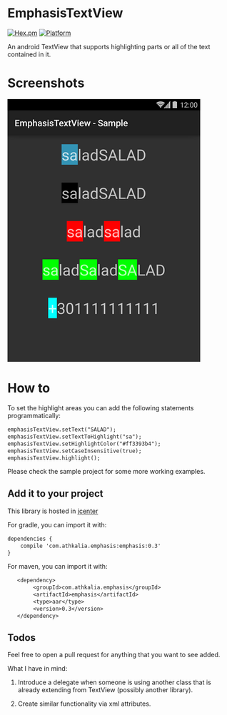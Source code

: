 # EmphasisTextView
[![Hex.pm](https://img.shields.io/hexpm/l/plug.svg)](http://www.apache.org/licenses/LICENSE-2.0) [![Platform](https://img.shields.io/badge/platform-android-green.svg)](http://developer.android.com/index.html)

An android TextView that supports highlighting parts or all of the text contained in it.

Screenshots           
===========
![Demo Screenshot][1]

How to
======

To set the highlight areas you can add the following statements programmatically:

    emphasisTextView.setText("SALAD");
    emphasisTextView.setTextToHighlight("sa");
    emphasisTextView.setHighlightColor("#ff3393b4"); 
    emphasisTextView.setCaseInsensitive(true);
    emphasisTextView.highlight();

Please check the sample project for some more working examples.

Add it to your project
----------------------

This library is hosted in [jcenter](https://bintray.com/bintray/jcenter) 

For gradle, you can import it with:

    dependencies {
        compile 'com.athkalia.emphasis:emphasis:0.3'
    }

For maven, you can import it with: 

       <dependency>
            <groupId>com.athkalia.emphasis</groupId>
            <artifactId>emphasis</artifactId>
            <type>aar</type>
            <version>0.3</version>
       </dependency>

Todos
-----
Feel free to open a pull request for anything that you want to see added.
 
What I have in mind:


1) Introduce a delegate when someone is using another class that is already extending from TextView (possibly another library).

2) Create similar functionality via xml attributes.
       
 [1]: ./art/screenshot.png
